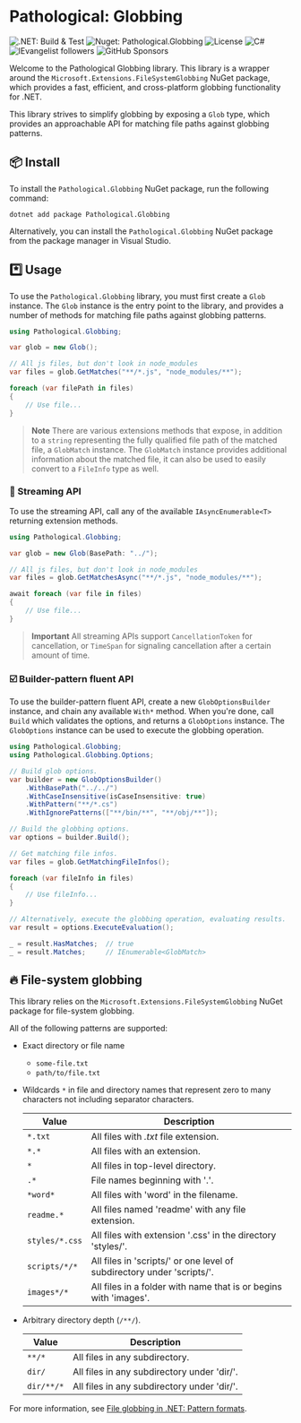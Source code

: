 ﻿# Pathological: Globbing

![.NET: Build & Test](https://img.shields.io/github/actions/workflow/status/IEvangelist/pathological.globbing/dotnet.yml?logo=github&label=build%20%26%20test&link=https%3A%2F%2Fgithub.com%2FIEvangelist%2Fpathological.globbing%2Factions%2Fworkflows%2Fdotnet.yml)
![Nuget: Pathological.Globbing](https://img.shields.io/nuget/vpre/Pathological.Globbing?logo=nuget&label=nuget%20package&link=https%3A%2F%2Fwww.nuget.org%2Fpackages%2FPathological.Globbing)
![License](https://img.shields.io/github/license/IEvangelist/pathological.globbing?logo=license&link=https%3A%2F%2Fgithub.com%2FIEvangelist%2Fblazorators%2Fblob%2Fmain%2FLICENSE)
![C#](https://img.shields.io/github/languages/top/IEvangelist/pathological.globbing?label=C%23&labelColor=fff&color=%23512BD4)
![IEvangelist followers](https://img.shields.io/github/followers/IEvangelist?label=IEvangelist&style=social&logo=github&labelColor=000&color=fff&link=https%3A%2F%2Fgithub.com%2FIEvangelist%3Ftab%3Dfollowers)
![GitHub Sponsors](https://img.shields.io/github/sponsors/IEvangelist?style=social&logo=githubsponsors&labelColor=eee&color=%23EA4AAA&link=https%3A%2F%2Fgithub.com%2Fsponsors%2FIEvangelist)

Welcome to the Pathological Globbing library. This library is a wrapper around the `Microsoft.Extensions.FileSystemGlobbing` NuGet package, which provides a fast, efficient, and cross-platform globbing functionality for .NET.

This library strives to simplify globbing by exposing a `Glob` type, which provides an approachable API for matching file paths against globbing patterns.

## 📦 Install

To install the `Pathological.Globbing` NuGet package, run the following command:

```
dotnet add package Pathological.Globbing
```

Alternatively, you can install the `Pathological.Globbing` NuGet package from the package manager in Visual Studio.

## *️⃣ Usage

To use the `Pathological.Globbing` library, you must first create a `Glob` instance. The `Glob` instance is the entry point to the library, and provides a number of methods for matching file paths against globbing patterns.

```csharp
using Pathological.Globbing;

var glob = new Glob();

// All js files, but don't look in node_modules
var files = glob.GetMatches("**/*.js", "node_modules/**");

foreach (var filePath in files)
{
    // Use file...
}
```

> **Note**
> There are various extensions methods that expose, in addition to a `string` representing the fully qualified file path of the matched file, a `GlobMatch` instance. The `GlobMatch` instance provides additional information about the matched file, it can also be used to easily convert to a `FileInfo` type as well.

### 📂 Streaming API

To use the streaming API, call any of the available `IAsyncEnumerable<T>` returning extension methods.

```csharp
using Pathological.Globbing;

var glob = new Glob(BasePath: "../");

// All js files, but don't look in node_modules
var files = glob.GetMatchesAsync("**/*.js", "node_modules/**");

await foreach (var file in files)
{
    // Use file...
}
```

> **Important**
> All streaming APIs support `CancellationToken` for cancellation, or `TimeSpan` for signaling cancellation after a certain amount of time.

### ☑️ Builder-pattern fluent API

To use the builder-pattern fluent API, create a new `GlobOptionsBuilder` instance, and chain any available `With*` method. When you're done, call `Build` which validates the options, and returns a `GlobOptions` instance. The `GlobOptions` instance can be used to execute the globbing operation.

```csharp
using Pathological.Globbing;
using Pathological.Globbing.Options;

// Build glob options.
var builder = new GlobOptionsBuilder()
    .WithBasePath("../../")
    .WithCaseInsensitive(isCaseInsensitive: true)
    .WithPattern("**/*.cs")
    .WithIgnorePatterns(["**/bin/**", "**/obj/**"]);

// Build the globbing options.
var options = builder.Build();

// Get matching file infos.
var files = glob.GetMatchingFileInfos();

foreach (var fileInfo in files)
{
    // Use fileInfo...
}

// Alternatively, execute the globbing operation, evaluating results.
var result = options.ExecuteEvaluation();

_ = result.HasMatches;  // true
_ = result.Matches;     // IEnumerable<GlobMatch>
```

## 🔥 File-system globbing

This library relies on the `Microsoft.Extensions.FileSystemGlobbing` NuGet package for file-system globbing.

All of the following patterns are supported:

- Exact directory or file name
  
  - `some-file.txt`
  - `path/to/file.txt`

- Wildcards `*` in file and directory names that represent zero to many characters not including separator characters.

    | Value          | Description                                                            |
    |----------------|------------------------------------------------------------------------|
    | `*.txt`        | All files with *.txt* file extension.                                  |
    | `*.*`          | All files with an extension.                                           |
    | `*`            | All files in top-level directory.                                      |
    | `.*`           | File names beginning with '.'.                                         |
    | `*word*`       | All files with 'word' in the filename.                                 |
    | `readme.*`     | All files named 'readme' with any file extension.                      |
    | `styles/*.css` | All files with extension '.css' in the directory 'styles/'.            |
    | `scripts/*/*`  | All files in 'scripts/' or one level of subdirectory under 'scripts/'. |
    | `images*/*`    | All files in a folder with name that is or begins with 'images'.       |

- Arbitrary directory depth (`/**/`).

    | Value | Description |
    | --- | --- |
    | `**/*` | All files in any subdirectory. |
    | `dir/` | All files in any subdirectory under 'dir/'. |
    | `dir/**/*` | All files in any subdirectory under 'dir/'. |

For more information, see [File globbing in .NET: Pattern formats](https://learn.microsoft.com/dotnet/core/extensions/file-globbing#pattern-formats).
